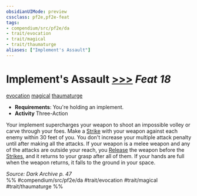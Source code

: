 ```yaml
---
obsidianUIMode: preview
cssclass: pf2e,pf2e-feat
tags:
- compendium/src/pf2e/da
- trait/evocation
- trait/magical
- trait/thaumaturge
aliases: ["Implement's Assault"]
---
```

# Implement's Assault  [>>>](../../Rules/core-rulebook/chapter-9-playing-the-game.md#Actions "Three-Action") *Feat 18*  
[evocation](../../Rules/traits/evocation.md)  [magical](../../Rules/traits/magical.md)  [thaumaturge](../../Rules/traits/thaumaturge-da.md)  

- **Requirements**: You're holding an implement.
- **Activity** Three-Action

Your implement supercharges your weapon to shoot an impossible volley or carve through your foes. Make a [Strike](../../Rules/actions/strike.md) with your weapon against each enemy within 30 feet of you. You don't increase your multiple attack penalty until after making all the attacks. If your weapon is a melee weapon and any of the attacks are outside your reach, you [Release](../../Rules/actions/release.md) the weapon before the [Strikes](../../Rules/actions/strike.md), and it returns to your grasp after all of them. If your hands are full when the weapon returns, it falls to the ground in your space.

*Source: Dark Archive p. 47*  
%% #compendium/src/pf2e/da #trait/evocation #trait/magical #trait/thaumaturge %%
